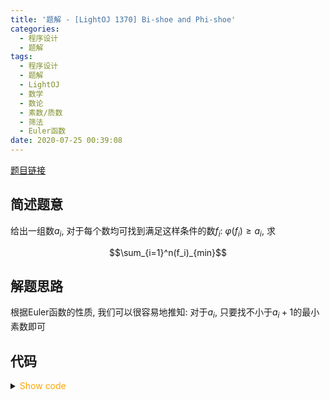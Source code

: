 ```yaml
---
title: '题解 - [LightOJ 1370] Bi-shoe and Phi-shoe'
categories:
  - 程序设计
  - 题解
tags:
  - 程序设计
  - 题解
  - LightOJ
  - 数学
  - 数论
  - 素数/质数
  - 筛法
  - Euler函数
date: 2020-07-25 00:39:08
---
```

[题目链接](https://vjudge.net/problem/LightOJ-1341/origin)

<!-- more -->

## 简述题意

给出一组数$a_i$, 对于每个数均可找到满足这样条件的数$f_i$: $\varphi(f_i)\geqslant a_i$, 求

$$\sum_{i=1}^n(f_i)_{min}$$

## 解题思路

根据Euler函数的性质, 我们可以很容易地推知: 对于$a_i$, 只要找不小于$a_i+1$的最小素数即可

## 代码

<details>
<summary><font color='orange'>Show code</font></summary>

```cpp
/*
 * @Author: Tifa
 * @LastEditTime: 2020-07-25 00:39:08
 * @Description: LightOJ 1370
 */

#include <cmath>

#include <cstdio>
const int N = 1e6 + 5;
bool vis[N];
int  main() {
  for (int i = 2; i * i < N; ++i)
    if (!vis[i])
      for (int j = i * i; j < N; j += i) vis[j] = 1;
  int kase;
  scanf("%d", &kase);
  for (int cnt = 1; cnt <= kase; ++cnt) {
    int n, _;
    scanf("%d", &n);
    int64_t tot = 0;
    while (n--) {
      scanf("%d", &_);
      while (vis[++_]);
      tot += _;
    }
    printf("Case %d: %lld Xukha\n", cnt, tot);
  }
}
```

</details>
